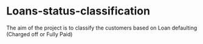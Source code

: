 # Loans-status-classification
The aim of the project is to classify the customers based on Loan defaulting (Charged off or Fully Paid) 
